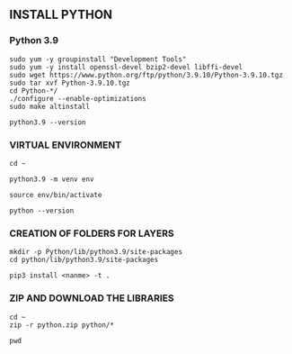 ## INSTALL PYTHON

### Python 3.9

```code
sudo yum -y groupinstall "Development Tools"
sudo yum -y install openssl-devel bzip2-devel libffi-devel
sudo wget https://www.python.org/ftp/python/3.9.10/Python-3.9.10.tgz
sudo tar xvf Python-3.9.10.tgz
cd Python-*/
./configure --enable-optimizations
sudo make altinstall
```

```code
python3.9 --version
````

### VIRTUAL ENVIRONMENT

```code
cd ~
````

```code
python3.9 -m venv env
````
```code
source env/bin/activate
```
```code 
python --version
```

### CREATION OF FOLDERS FOR LAYERS

```code
mkdir -p Python/lib/python3.9/site-packages
cd python/lib/python3.9/site-packages
````
```code
pip3 install <nanme> -t .
```

### ZIP AND DOWNLOAD THE LIBRARIES

```code
cd ~
zip -r python.zip python/*
```
```code
pwd
```